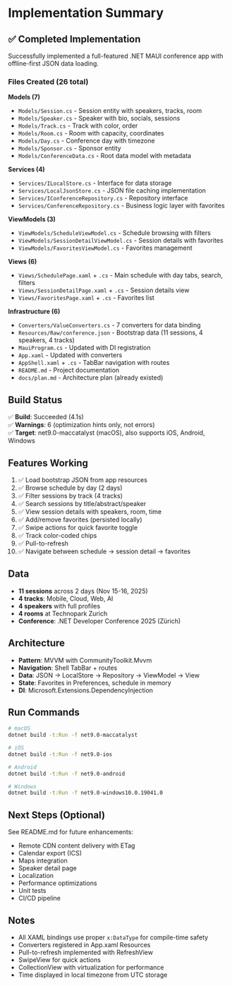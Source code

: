 # Implementation Summary

## ✅ Completed Implementation

Successfully implemented a full-featured .NET MAUI conference app with offline-first JSON data loading.

### Files Created (26 total)

**Models (7)**
- `Models/Session.cs` - Session entity with speakers, tracks, room
- `Models/Speaker.cs` - Speaker with bio, socials, sessions
- `Models/Track.cs` - Track with color, order
- `Models/Room.cs` - Room with capacity, coordinates
- `Models/Day.cs` - Conference day with timezone
- `Models/Sponsor.cs` - Sponsor entity
- `Models/ConferenceData.cs` - Root data model with metadata

**Services (4)**
- `Services/ILocalStore.cs` - Interface for data storage
- `Services/LocalJsonStore.cs` - JSON file caching implementation
- `Services/IConferenceRepository.cs` - Repository interface
- `Services/ConferenceRepository.cs` - Business logic layer with favorites

**ViewModels (3)**
- `ViewModels/ScheduleViewModel.cs` - Schedule browsing with filters
- `ViewModels/SessionDetailViewModel.cs` - Session details with favorites
- `ViewModels/FavoritesViewModel.cs` - Favorites management

**Views (6)**
- `Views/SchedulePage.xaml` + `.cs` - Main schedule with day tabs, search, filters
- `Views/SessionDetailPage.xaml` + `.cs` - Session details view
- `Views/FavoritesPage.xaml` + `.cs` - Favorites list

**Infrastructure (6)**
- `Converters/ValueConverters.cs` - 7 converters for data binding
- `Resources/Raw/conference.json` - Bootstrap data (11 sessions, 4 speakers, 4 tracks)
- `MauiProgram.cs` - Updated with DI registration
- `App.xaml` - Updated with converters
- `AppShell.xaml` + `.cs` - TabBar navigation with routes
- `README.md` - Project documentation
- `docs/plan.md` - Architecture plan (already existed)

## Build Status

✅ **Build**: Succeeded (4.1s)  
✅ **Warnings**: 6 (optimization hints only, not errors)  
✅ **Target**: net9.0-maccatalyst (macOS), also supports iOS, Android, Windows

## Features Working

1. ✅ Load bootstrap JSON from app resources
2. ✅ Browse schedule by day (2 days)
3. ✅ Filter sessions by track (4 tracks)
4. ✅ Search sessions by title/abstract/speaker
5. ✅ View session details with speakers, room, time
6. ✅ Add/remove favorites (persisted locally)
7. ✅ Swipe actions for quick favorite toggle
8. ✅ Track color-coded chips
9. ✅ Pull-to-refresh
10. ✅ Navigate between schedule → session detail → favorites

## Data

- **11 sessions** across 2 days (Nov 15-16, 2025)
- **4 tracks**: Mobile, Cloud, Web, AI
- **4 speakers** with full profiles
- **4 rooms** at Technopark Zurich
- **Conference**: .NET Developer Conference 2025 (Zürich)

## Architecture

- **Pattern**: MVVM with CommunityToolkit.Mvvm
- **Navigation**: Shell TabBar + routes
- **Data**: JSON → LocalStore → Repository → ViewModel → View
- **State**: Favorites in Preferences, schedule in memory
- **DI**: Microsoft.Extensions.DependencyInjection

## Run Commands

```bash
# macOS
dotnet build -t:Run -f net9.0-maccatalyst

# iOS
dotnet build -t:Run -f net9.0-ios

# Android
dotnet build -t:Run -f net9.0-android

# Windows
dotnet build -t:Run -f net9.0-windows10.0.19041.0
```

## Next Steps (Optional)

See README.md for future enhancements:
- Remote CDN content delivery with ETag
- Calendar export (ICS)
- Maps integration
- Speaker detail page
- Localization
- Performance optimizations
- Unit tests
- CI/CD pipeline

## Notes

- All XAML bindings use proper `x:DataType` for compile-time safety
- Converters registered in App.xaml Resources
- Pull-to-refresh implemented with RefreshView
- SwipeView for quick actions
- CollectionView with virtualization for performance
- Time displayed in local timezone from UTC storage
